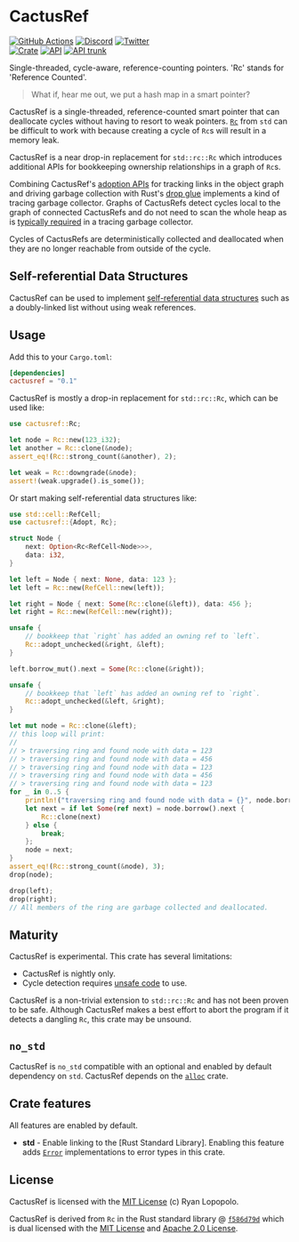 # CactusRef

[![GitHub Actions](https://github.com/artichoke/cactusref/workflows/CI/badge.svg)](https://github.com/artichoke/cactusref/actions)
[![Discord](https://img.shields.io/discord/607683947496734760)](https://discord.gg/QCe2tp2)
[![Twitter](https://img.shields.io/twitter/follow/artichokeruby?label=Follow&style=social)](https://twitter.com/artichokeruby)
<br>
[![Crate](https://img.shields.io/crates/v/cactusref.svg)](https://crates.io/crates/cactusref)
[![API](https://docs.rs/cactusref/badge.svg)](https://docs.rs/cactusref)
[![API trunk](https://img.shields.io/badge/docs-trunk-blue.svg)](https://artichoke.github.io/cactusref/cactusref/)

Single-threaded, cycle-aware, reference-counting pointers. 'Rc' stands for
'Reference Counted'.

> What if, hear me out, we put a hash map in a smart pointer?

CactusRef is a single-threaded, reference-counted smart pointer that can
deallocate cycles without having to resort to weak pointers. [`Rc`][std-rc] from
`std` can be difficult to work with because creating a cycle of `Rc`s will
result in a memory leak.

[std-rc]: https://doc.rust-lang.org/stable/std/rc/struct.Rc.html

CactusRef is a near drop-in replacement for `std::rc::Rc` which introduces
additional APIs for bookkeeping ownership relationships in a graph of `Rc`s.

Combining CactusRef's [adoption APIs] for tracking links in the object graph and
driving garbage collection with Rust's [drop glue] implements a kind of tracing
garbage collector. Graphs of CactusRefs detect cycles local to the graph of
connected CactusRefs and do not need to scan the whole heap as is [typically
required][rust-tour-tracing-gc] in a tracing garbage collector.

Cycles of CactusRefs are deterministically collected and deallocated when they
are no longer reachable from outside of the cycle.

[adoption apis]:
  https://artichoke.github.io/cactusref/cactusref/trait.Adopt.html
[drop glue]: https://doc.rust-lang.org/nightly/reference/destructors.html
[rust-tour-tracing-gc]:
  https://manishearth.github.io/blog/2021/04/05/a-tour-of-safe-tracing-gc-designs-in-rust/

## Self-referential Data Structures

CactusRef can be used to implement [self-referential data structures] such as a
doubly-linked list without using weak references.

[self-referential data structures]:
  https://artichoke.github.io/cactusref/cactusref/implementing_self_referential_data_structures/index.html

## Usage

Add this to your `Cargo.toml`:

```toml
[dependencies]
cactusref = "0.1"
```

CactusRef is mostly a drop-in replacement for `std::rc::Rc`, which can be used
like:

```rust
use cactusref::Rc;

let node = Rc::new(123_i32);
let another = Rc::clone(&node);
assert_eq!(Rc::strong_count(&another), 2);

let weak = Rc::downgrade(&node);
assert!(weak.upgrade().is_some());
```

Or start making self-referential data structures like:

```rust
use std::cell::RefCell;
use cactusref::{Adopt, Rc};

struct Node {
    next: Option<Rc<RefCell<Node>>>,
    data: i32,
}

let left = Node { next: None, data: 123 };
let left = Rc::new(RefCell::new(left));

let right = Node { next: Some(Rc::clone(&left)), data: 456 };
let right = Rc::new(RefCell::new(right));

unsafe {
    // bookkeep that `right` has added an owning ref to `left`.
    Rc::adopt_unchecked(&right, &left);
}

left.borrow_mut().next = Some(Rc::clone(&right));

unsafe {
    // bookkeep that `left` has added an owning ref to `right`.
    Rc::adopt_unchecked(&left, &right);
}

let mut node = Rc::clone(&left);
// this loop will print:
//
// > traversing ring and found node with data = 123
// > traversing ring and found node with data = 456
// > traversing ring and found node with data = 123
// > traversing ring and found node with data = 456
// > traversing ring and found node with data = 123
for _ in 0..5 {
    println!("traversing ring and found node with data = {}", node.borrow().data);
    let next = if let Some(ref next) = node.borrow().next {
        Rc::clone(next)
    } else {
        break;
    };
    node = next;
}
assert_eq!(Rc::strong_count(&node), 3);
drop(node);

drop(left);
drop(right);
// All members of the ring are garbage collected and deallocated.
```

## Maturity

CactusRef is experimental. This crate has several limitations:

- CactusRef is nightly only.
- Cycle detection requires [unsafe code][adopt-api] to use.

CactusRef is a non-trivial extension to `std::rc::Rc` and has not been proven to
be safe. Although CactusRef makes a best effort to abort the program if it
detects a dangling `Rc`, this crate may be unsound.

[adopt-api]: https://docs.rs/cactusref/*/cactusref/trait.Adopt.html

## `no_std`

CactusRef is `no_std` compatible with an optional and enabled by default
dependency on `std`. CactusRef depends on the [`alloc`] crate.

[`alloc`]: https://doc.rust-lang.org/alloc/

## Crate features

All features are enabled by default.

- **std** - Enable linking to the [Rust Standard Library]. Enabling this feature
  adds [`Error`] implementations to error types in this crate.

[`error`]: https://doc.rust-lang.org/stable/std/error/trait.Error.html

## License

CactusRef is licensed with the [MIT License](LICENSE) (c) Ryan Lopopolo.

CactusRef is derived from `Rc` in the Rust standard library @
[`f586d79d`][alloc-rc-snapshot] which is dual licensed with the [MIT
License][rust-mit-license] and [Apache 2.0 License][rust-apache2-license].

[alloc-rc-snapshot]:
  https://github.com/rust-lang/rust/blob/f586d79d183d144e0cbf519e29247f36670e2076/library/alloc/src/rc.rs
[rust-mit-license]:
  https://github.com/rust-lang/rust/blob/f586d79d183d144e0cbf519e29247f36670e2076/LICENSE-MIT
[rust-apache2-license]:
  https://github.com/rust-lang/rust/blob/f586d79d183d144e0cbf519e29247f36670e2076/LICENSE-APACHE
